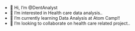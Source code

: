 - 👋 Hi, I’m @DentAnalyst
- 👀 I’m interested in Health care data analysis..
- 🌱 I’m currently learning Data Analysis at Atom Camp!!
- 💞️ I’m looking to collaborate on health care related project..
  

